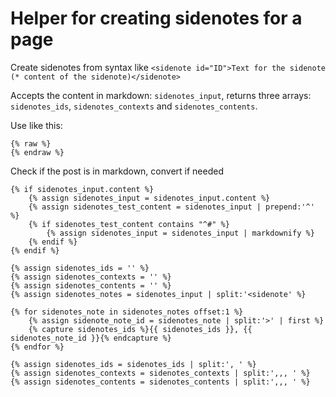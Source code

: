 # Helper for creating sidenotes for a page

Create sidenotes from syntax like `<sidenote id="ID">Text for the sidenote (* content of the sidenote)</sidenote>`

Accepts the content in markdown: `sidenotes_input`, returns three arrays: `sidenotes_ids`, `sidenotes_contexts` and `sidenotes_contents`.

Use like this:

``` django
{% raw %}
{% endraw %}
```

Check if the post is in markdown, convert if needed

``` django
{% if sidenotes_input.content %}
    {% assign sidenotes_input = sidenotes_input.content %}
    {% assign sidenotes_test_content = sidenotes_input | prepend:'^' %}
    {% if sidenotes_test_content contains "^#" %}
        {% assign sidenotes_input = sidenotes_input | markdownify %}
    {% endif %}
{% endif %}
```


``` django
{% assign sidenotes_ids = '' %}
{% assign sidenotes_contexts = '' %}
{% assign sidenotes_contents = '' %}
{% assign sidenotes_notes = sidenotes_input | split:'<sidenote' %}

{% for sidenotes_note in sidenotes_notes offset:1 %}
    {% assign sidenote_note_id = sidenotes_note | split:'>' | first %}
    {% capture sidenotes_ids %}{{ sidenotes_ids }}, {{ sidenotes_note_id }}{% endcapture %}
{% endfor %}

{% assign sidenotes_ids = sidenotes_ids | split:', ' %}
{% assign sidenotes_contexts = sidenotes_contexts | split:',,, ' %}
{% assign sidenotes_contents = sidenotes_contents | split:',,, ' %}
```
